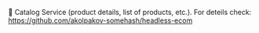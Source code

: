 📖 Catalog Service (product details, list of products, etc.). For deteils check: https://github.com/akolpakov-somehash/headless-ecom
